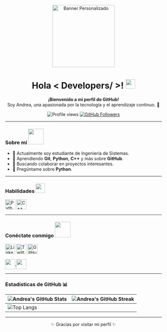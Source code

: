 <p align="center">
    <img width="200" src="https://m.media-amazon.com/images/I/71Eqgi-NReL._AC_SL1031_.jpg" alt="Banner Personalizado">
</p>

<h1 align="center">Hola < Developers/ >! <img src="https://raw.githubusercontent.com/MartinHeinz/MartinHeinz/master/wave.gif" width="30px"></h1>

<p align="center">
    <b>¡Bienvenido a mi perfil de GitHub!</b> <br>
    Soy Andrea, una apasionada por la tecnología y el aprendizaje continuo. 🚀
</p>

<p align="center">
    <img src="https://visitor-badge.glitch.me/badge?page_id=AndreaSaire.visits" alt="Profile views">
    <a href="https://github.com/AndreaSaire?tab=followers"><img src="https://img.shields.io/github/followers/AndreaSaire?label=Follow&style=social" alt="GitHub Followers"></a>
</p>

---

### Sobre mí <img src="https://media0.giphy.com/media/KDDpcKigbfFpnejZs6/giphy.gif" width="50px">

- 🔭 Actualmente soy estudiante de Ingeniería de Sistemas.
- 🌱 Aprendiendo **Git**, **Python**, **C++** y más sobre **GitHub**.
- 👯 Buscando colaborar en proyectos interesantes.
- 💬 Pregúntame sobre **Python**.

---

### Habilidades <img src="https://media2.giphy.com/media/QssGEmpkyEOhBCb7e1/giphy.gif" width="30px">

<p>
    <img src="https://raw.githubusercontent.com/rahulbanerjee26/githubAboutMeGenerator/main/icons/python.svg" width="32px" alt="Python">
    <img src="https://raw.githubusercontent.com/rahulbanerjee26/githubAboutMeGenerator/main/icons/cpp.svg" width="32px" alt="C++">
</p>

---

### Conéctate conmigo <img src="https://raw.githubusercontent.com/ShahriarShafin/ShahriarShafin/main/Assets/handshake.gif" width="50px">

<p>
    <a href="https://www.linkedin.com/in/andrea-saire-549376289/"><img src="https://raw.githubusercontent.com/rahulbanerjee26/githubAboutMeGenerator/main/icons/linked-in-alt.svg" width="32px" alt="LinkedIn"></a>
    <a href="https://twitter.com/tu_usuario_twitter"><img src="https://raw.githubusercontent.com/rahulbanerjee26/githubAboutMeGenerator/main/icons/twitter.svg" width="32px" alt="Twitter"></a>
    <a href="https://github.com/AndreaSaire"><img src="https://raw.githubusercontent.com/rahulbanerjee26/githubAboutMeGenerator/main/icons/github.svg" width="32px" alt="GitHub"></a>
</p>
<a href="https://www.facebook.com/andrea.saire.12"> <img width="32px" align="center" src="https://raw.githubusercontent.com/rahulbanerjee26/githubAboutMeGenerator/main/icons/facebook.svg"/> </a>
<a href="https://www.instagram.com/andrea.saire.01/"> <img width="32px" align="center" src="https://raw.githubusercontent.com/rahulbanerjee26/githubAboutMeGenerator/main/icons/instagram.svg"/> </a>

---

### Estadísticas de GitHub 📊

| ![Andrea's GitHub Stats](https://github-readme-stats.vercel.app/api?username=AndreaSaire&show_icons=true&theme=tokyonight) | ![Andrea's GitHub Streak](https://github-readme-streak-stats.herokuapp.com/?user=AndreaSaire&theme=tokyonight) |
| --- | --- |
| ![Top Langs](https://github-readme-stats.vercel.app/api/top-langs/?username=AndreaSaire&layout=compact&theme=tokyonight) |

---

<p align="center">✨ Gracias por visitar mi perfil ✨</p>

